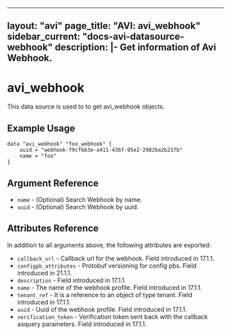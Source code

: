 <!--
    Copyright 2021 VMware, Inc.
    SPDX-License-Identifier: Mozilla Public License 2.0
-->
---
layout: "avi"
page_title: "AVI: avi_webhook"
sidebar_current: "docs-avi-datasource-webhook"
description: |-
  Get information of Avi Webhook.
---

# avi_webhook

This data source is used to to get avi_webhook objects.

## Example Usage

```hcl
data "avi_webhook" "foo_webhook" {
    uuid = "webhook-f9cf6b3e-a411-436f-95e2-2982ba2b217b"
    name = "foo"
}
```

## Argument Reference

* `name` - (Optional) Search Webhook by name.
* `uuid` - (Optional) Search Webhook by uuid.

## Attributes Reference

In addition to all arguments above, the following attributes are exported:

* `callback_url` - Callback url for the webhook. Field introduced in 17.1.1.
* `configpb_attributes` - Protobuf versioning for config pbs. Field introduced in 21.1.1.
* `description` - Field introduced in 17.1.1.
* `name` - The name of the webhook profile. Field introduced in 17.1.1.
* `tenant_ref` - It is a reference to an object of type tenant. Field introduced in 17.1.1.
* `uuid` - Uuid of the webhook profile. Field introduced in 17.1.1.
* `verification_token` - Verification token sent back with the callback asquery parameters. Field introduced in 17.1.1.

